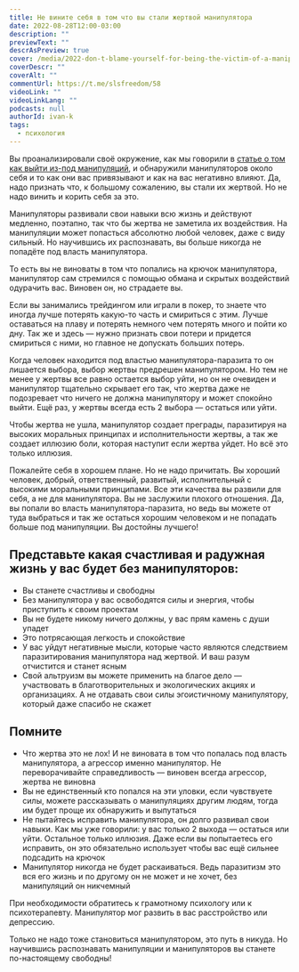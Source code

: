 ```yaml
---
title: Не вините себя в том что вы стали жертвой манипулятора
date: 2022-08-28T12:00-03:00
description: ""
previewText: ""
descrAsPreview: true
cover: /media/2022-don-t-blame-yourself-for-being-the-victim-of-a-manipulator.avif
coverDescr: ""
coverAlt: ""
commentUrl: https://t.me/slsfreedom/58
videoLink: ""
videoLinkLang: ""
podcasts: null
authorId: ivan-k
tags:
  - психология
---
```

Вы проанализировали своё окружение, как мы говорили в [статье о том как выйти из-под манипуляций](2022-how-to-get-out-from-under-manipulation-first-we-discover-the-connections), и обнаружили манипуляторов около себя и то как они вас привязывают и как на вас негативно влияют. Да, надо признать что, к большому сожалению, вы стали их жертвой. Но не надо винить и корить себя за это.

Манипуляторы развивали свои навыки всю жизнь и действуют медленно, поэтапно, так что бы жертва не заметила их воздействия. На манипуляции может попасться абсолютно любой человек, даже с виду сильный. Но научившись их распознавать, вы больше никогда не попадёте под власть манипулятора.

То есть вы не виноваты в том что попались на крючок манипулятора, манипулятор сам стремился с помощью обмана и скрытых воздействий одурачить вас. Виновен он, но страдаете вы.

Если вы занимались трейдингом или играли в покер, то знаете что иногда лучше потерять какую-то часть и смириться с этим. Лучше оставаться на плаву и потерять немного чем потерять много и пойти ко дну. Так же и здесь — нужно признать свои потери и придется смириться с ними, но главное не допускать больших потерь.

Когда человек находится под властью манипулятора-паразита то он лишается выбора, выбор жертвы предрешен манипулятором. Но тем не менее у жертвы все равно остается выбор уйти, но он не очевиден и манипулятор тщательно скрывает его так, что жертва даже не подозревает что ничего не должна манипулятору и может спокойно выйти. Ещё раз, у жертвы всегда есть 2 выбора — остаться или уйти.

Чтобы жертва не ушла, манипулятор создает преграды, паразитируя на высоких моральных принципах и исполнительности жертвы, а так же создает иллюзию боли, которая наступит если жертва уйдет. Но всё это только иллюзия.

Пожалейте себя в хорошем плане. Но не надо причитать. Вы хороший человек, добрый, ответственный, развитый, исполнительный с высокими моральными принципами. Все эти качества вы развили для себя, а не для манипулятора. Вы не заслужили плохого отношения. Да, вы попали во власть манипулятора-паразита, но ведь вы можете от туда выбраться и так же остаться хорошим человеком и не попадать больше под манипуляции. Вы достойны лучшего!

## Представьте какая счастливая и радужная жизнь у вас будет без манипуляторов:

- Вы станете счастливы и свободны
- Без манипулятора у вас освободятся силы и энергия, чтобы приступить к своим проектам
- Вы не будете никому ничего должны, у вас прям камень с души упадет
- Это потрясающая легкость и спокойствие
- У вас уйдут негативные мысли, которые часто являются следствием паразитирования манипулятора над жертвой. И ваш разум отчистится и станет ясным
- Свой альтруизм вы можете применить на благое дело — участвовать в благотворительных и экологических акциях и организациях. А не отдавать свои силы эгоистичному манипулятору, который даже спасибо не скажет

## Помните

- Что жертва это не лох! И не виновата в том что попалась под власть манипулятора, а агрессор именно манипулятор. Не переворачивайте справедливость — виновен всегда агрессор, жертва не виновна
- Вы не единственный кто попался на эти уловки, если чувствуете силы, можете рассказывать о манипуляциях другим людям, тогда им будет проще их обнаружить и выпутаться
- Не пытайтесь исправить манипулятора, он долго развивал свои навыки. Как мы уже говорили: у вас только 2 выхода — остаться или уйти. Остальное только иллюзия. Даже если вы попытаетесь его исправить, он это обязательно использует чтобы вас ещё сильнее подсадить на крючок
- Манипулятор никогда не будет раскаиваться. Ведь паразитизм это вся его жизнь и по другому он не может и не хочет, без манипуляций он никчемный

При необходимости обратитесь к грамотному психологу или к психотерапевту. Манипулятор мог развить в вас расстройство или депрессию.

Только не надо тоже становиться манипулятором, это путь в никуда. Но научившись распознавать манипуляции и манипуляторов вы станете по-настоящему свободны!
